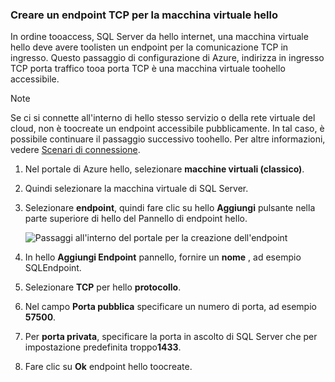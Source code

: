 ### <a name="create-a-tcp-endpoint-for-hello-virtual-machine"></a>Creare un endpoint TCP per la macchina virtuale hello
In ordine tooaccess, SQL Server da hello internet, una macchina virtuale hello deve avere toolisten un endpoint per la comunicazione TCP in ingresso. Questo passaggio di configurazione di Azure, indirizza in ingresso TCP porta traffico tooa porta TCP è una macchina virtuale toohello accessibile.

> [!NOTE]
> Se ci si connette all'interno di hello stesso servizio o della rete virtuale del cloud, non è toocreate un endpoint accessibile pubblicamente. In tal caso, è possibile continuare il passaggio successivo toohello. Per altre informazioni, vedere [Scenari di connessione](../articles/virtual-machines/windows/sqlclassic/virtual-machines-windows-classic-sql-connect.md#connection-scenarios).
> 
> 

1. Nel portale di Azure hello, selezionare **macchine virtuali (classico)**.
2. Quindi selezionare la macchina virtuale di SQL Server.
3. Selezionare **endpoint**, quindi fare clic su hello **Aggiungi** pulsante nella parte superiore di hello del Pannello di endpoint hello.
   
    ![Passaggi all'interno del portale per la creazione dell'endpoint](./media/virtual-machines-sql-server-connection-steps/portal-endpoint-creation.png)
4. In hello **Aggiungi Endpoint** pannello, fornire un **nome** , ad esempio SQLEndpoint.
5. Selezionare **TCP** per hello **protocollo**.
6. Nel campo **Porta pubblica** specificare un numero di porta, ad esempio **57500**.
7. Per **porta privata**, specificare la porta in ascolto di SQL Server che per impostazione predefinita troppo**1433**.
8. Fare clic su **Ok** endpoint hello toocreate.

